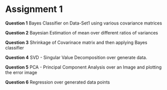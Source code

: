 # Assignment 1

**Question 1**  Bayes Classifier on Data-Set1 using various covariance matrices

**Question 2** Bayesian Estimation of mean over different ratios of variances

**Question 3** Shrinkage of Covarinace matrix and then applying Bayes classifier

**Question 4** SVD - Singular Value Decomposition over generate data.

**Question 5** PCA - Principal Component Analysis over an Image and plotting the error image

**Question 6** Regression over generated data points
